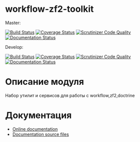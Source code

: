 # workflow-zf2-toolkit

Master:

[![Build Status](https://travis-ci.org/old-town/workflow-zf2-toolkit.svg?branch=master)](https://travis-ci.org/old-town/workflow-zf2-toolkit)
[![Coverage Status](https://coveralls.io/repos/github/old-town/workflow-zf2-toolkit/badge.svg?branch=master)](https://coveralls.io/github/old-town/workflow-zf2-toolkit?branch=master)
[![Scrutinizer Code Quality](https://scrutinizer-ci.com/g/old-town/workflow-zf2-toolkit/badges/quality-score.png?b=master)](https://scrutinizer-ci.com/g/old-town/workflow-zf2-toolkit/?branch=master)
[![Documentation Status](https://readthedocs.org/projects/workflow-zf2-toolkit/badge/?version=master)](http://workflow-zf2-toolkit.readthedocs.org/ru/latest/?badge=master)


Develop:

[![Build Status](https://travis-ci.org/old-town/workflow-zf2-toolkit.svg?branch=dev)](https://travis-ci.org/old-town/workflow-zf2-toolkit)
[![Coverage Status](https://coveralls.io/repos/github/old-town/workflow-zf2-toolkit/badge.svg?branch=dev)](https://coveralls.io/github/old-town/workflow-zf2-toolkit?branch=dev)
[![Scrutinizer Code Quality](https://scrutinizer-ci.com/g/old-town/workflow-zf2-dispatch/badges/quality-score.png?b=dev)](https://scrutinizer-ci.com/g/old-town/workflow-zf2-dispatch/?branch=dev)
[![Documentation Status](https://readthedocs.org/projects/workflow-zf2-toolkit/badge/?version=dev)](http://workflow-zf2-toolkit.readthedocs.org/ru/latest/?badge=dev)

# Описание модуля

Набор утилит и сервисов для работы с workflow,zf2,doctrine

# Документация
- [Online documentation](http://workflow-zf2-toolkit.readthedocs.org/ru/dev/)
- [Documentation source files](doc/book/ru/)
